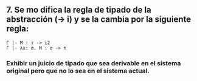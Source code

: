 ## 7. Se mo difica la regla de tipado de la abstracción (-> i) y se la cambia por la siguiente regla:

    Γ |- M : τ -> i2
    Γ |- λx: σ. M : σ -> τ

### Exhibir un juicio de tipado que sea derivable en el sistema original pero que no lo sea en el sistema actual.
